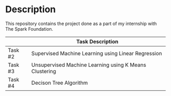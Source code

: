 # Description
This repository contains the project done as a part of my internship with The Spark Foundation. <br>

|     |Task Description|
|-----|-----------|
|Task #2|Supervised Machine Learning using Linear Regression|
|Task #3|Unsupervised Machine Learning using K Means Clustering|
|Task #4|Decison Tree Algorithm|

